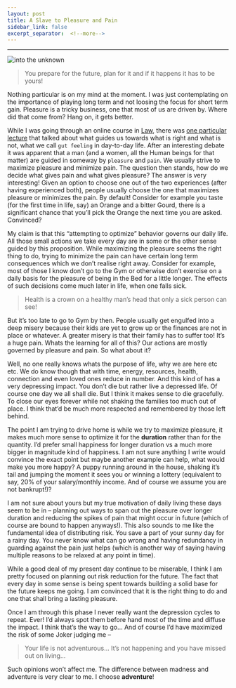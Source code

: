 ```yaml
---
layout: post
title: A Slave to Pleasure and Pain
sidebar_link: false
excerpt_separator:  <!--more-->
---
```

-------------

![into the unknown](https://lh3.googleusercontent.com/pw/ACtC-3cOySwAuVxmzYbk4_Z3JrdtNFUR-MmNS0m_duSZSiGI_jxPmUu8LjDYigaswTR3eSXWIhqe9Rqukr7yLHtHkc_zpawSEm38ISleirxd6HuSXR5eHcTCpLZyWIr0gIMC_mlsYpXvHVe-J-08KzBLz4uLyg=w1786-h1005-no?authuser=0)
> You prepare for the future, plan for it and if it happens it has to be yours!

Nothing particular is on my mind at the moment. I was just contemplating on the importance of playing long term and not loosing the focus for short term gain. Pleasure is a tricky business, one that most of us are driven by. Where did that come from? Hang on, it gets better.

<!--more-->

While I was going through an online course in [Law](https://www.youtube.com/playlist?list=PL30C13C91CFFEFEA6), there was [one particular lecture](https://youtu.be/0O2Rq4HJBxw?t=2255) that talked about what guides us towards what is right and what is not, what we call `gut feeling` in day-to-day life. After an interesting debate it was apparent that a man (and a women, all the Human beings for that matter) are guided in someway by `pleasure` and `pain`. We usually strive to maximize pleasure and minimize pain. The question then stands, how do we decide what gives pain and what gives pleasure? The answer is very interesting! Given an option to choose one out of the two experiences (after having experienced both), people usually choose the one that maximizes pleasure or minimizes the pain. By default! Consider for example you taste (for the first time in life, say) an Orange and a bitter Gourd, there is a significant chance that you’ll pick the Orange the next time you are asked. Convinced?

My claim is that this “attempting to optimize” behavior governs our daily life. All those small actions we take every day are in some or the other sense guided by this proposition. While maximizing the pleasure seems the right thing to do, trying to minimize the pain can have certain long term consequences which we don’t realise right away. Consider for example, most of those I know don’t go to the Gym or otherwise don’t exercise on a daily basis for the pleasure of being in the Bed for a little longer. The effects of such decisions come much later in life, when one falls sick.

> Health is a crown on a healthy man’s head that only a sick person can see!

But it’s too late to go to Gym by then. People usually get engulfed into a deep misery because their kids are yet to grow up or the finances are not in place or whatever. A greater misery is that their family has to suffer too! It’s a huge pain. Whats the learning for all of this? Our actions are mostly governed by pleasure and pain. So what about it?

Well, no one really knows whats the purpose of life, why we are here etc etc. We do know though that with time, energy, resources, health, connection and even loved ones reduce in number. And this kind of has a very depressing impact. You don’t die but rather live a depressed life. Of course one day we all shall die. But I think it makes sense to die gracefully. To close our eyes forever while not shaking the families too much out of place. I think that’d be much more respected and remembered by those left behind.

The point I am trying to drive home is while we try to maximize pleasure, it makes much more sense to optimize it for the **duration** rather than for the quantity. I’d prefer small happiness for longer duration vs a much more bigger in magnitude kind of happiness. I am not sure anything I write would convince the exact point but maybe another example can help, what would make you more happy? A puppy running around in the house, shaking it’s tail and jumping the moment it sees you or winning a lottery (equivalent to say, 20% of your salary/monthly income. And of course we assume you are not bankrupt!)?

I am not sure about yours but my true motivation of daily living these days seem to be in – planning out ways to span out the pleasure over longer duration and reducing the spikes of pain that might occur in future (which of course are bound to happen anyways!). This also sounds to me like the fundamental idea of distributing risk. You save a part of your sunny day for a rainy day. You never know what can go wrong and having redundancy in guarding against the pain just helps (which is another way of saying having multiple reasons to be relaxed at any point in time).

While a good deal of my present day continue to be miserable, I think I am pretty focused on planning out risk reduction for the future. The fact that every day in some sense is being spent towards building a solid base for the future keeps me going. I am convinced that it is the right thing to do and one that shall bring a lasting pleasure.

Once I am through this phase I never really want the depression cycles to repeat. Ever! I’d always spot them before hand most of the time and diffuse the impact. I think that’s the way to go… And of course I’d have maximized the risk of some Joker judging me – 

> Your life is not adventurous... It’s not happening and you have missed out on living...

Such opinions won’t affect me. The difference between madness and adventure is very clear to me. I choose **adventure**!
